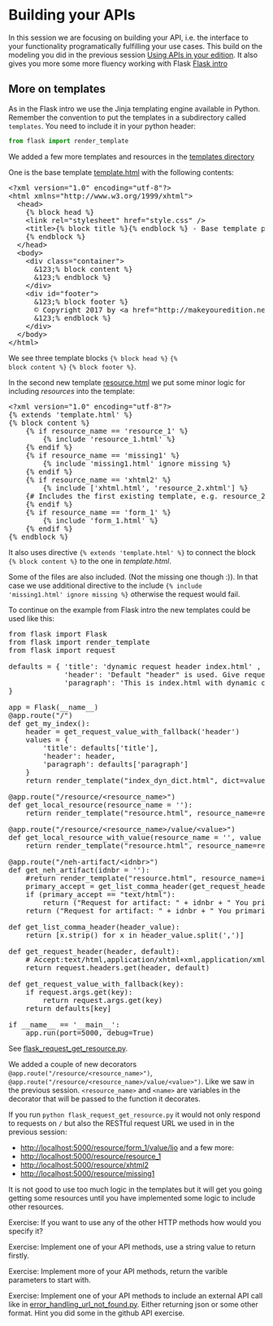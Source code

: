 # Building your APIs
In this session we are focusing on building your API, i.e. the interface to your functionality programatically fulfilling your use cases. This build on the modeling you did in the previous session [Using APIs in your edition](using_apis_edition.md). It also gives you more some more fluency working with Flask [Flask intro](flask_micro_framework.md)


## More on templates
As in the Flask intro we use the Jinja templating engine available in Python. Remember the convention to put the templates in a subdirectory called `templates`.
You need to include it in your python header:

```python
from flask import render_template
```

We added a few more templates and resources in the [templates directory](templates/)

One is the base template [template.html](templates/template.html) with the following contents:

<pre class="xml">
&lt;?xml version="1.0" encoding="utf-8"?&gt;
&lt;html xmlns="http://www.w3.org/1999/xhtml"&gt;
  &lt;head&gt;
    &#123;% block head %&#125;
    &lt;link rel="stylesheet" href="style.css" /&gt;
    &lt;title&gt;&#123;% block title %&#125;&#123;% endblock %&#125; - Base template page&lt;/title&gt;
    &#123;% endblock %&#125;
  &lt;/head&gt;
  &lt;body&gt;
    &lt;div class="container"&gt;
      &123;% block content %&#125;
      &123;% endblock %&#125;
    &lt;/div&gt;
    &lt;div id="footer"&gt;
      &123;% block footer %&#125;
      &copy; Copyright 2017 by &lt;a href="http://makeyouredition.net/"&gt;Make your edition&lt;/a&gt;.
      &123;% endblock %&#125;
    &lt;/div&gt;
  &lt;/body&gt;
&lt;/html&gt;
</pre>


We see three template blocks <code>&#123;% block head %&#125;</code> <code>&#123;% block content %&#125;</code> <code>&#123;% block footer %&#125;</code>.

In the second new template [resource.html](templates/resource.html) we put some minor logic for including _resources_ into the template: 

<pre class="xml">
&lt;?xml version="1.0" encoding="utf-8"?&gt;
&#123;% extends 'template.html' %&#125;
&#123;% block content %&#125;
    &#123;% if resource_name == 'resource_1' %&#125;
        &#123;% include 'resource_1.html' %&#125;
    &#123;% endif %&#125;
    &#123;% if resource_name == 'missing1' %&#125;
        &#123;% include 'missing1.html' ignore missing %&#125;
    &#123;% endif %&#125;
    &#123;% if resource_name == 'xhtml2' %&#125;
        &#123;% include ['xhtml.html', 'resource_2.xhtml'] %&#125;
	&#123;# Includes the first existing template, e.g. resource_2.xhtml #&#125;
    &#123;% endif %&#125;
    &#123;% if resource_name == 'form_1' %&#125;
        &#123;% include 'form_1.html' %&#125;
    &#123;% endif %&#125;
&#123;% endblock %&#125;
</pre>

It also uses directive <code>&#123;% extends 'template.html' %&#125;</code> to connect the block <code>&#123;% block content %&#125;</code> to the one in _template.html_.

Some of the files are also included. (Not the missing one though :)). In that case we use additional directive to the include <code>&#123;% include 'missing1.html' ignore missing %&#125;</code> otherwise the request would fail.

To continue on the example from Flask intro the new templates could be used like this:

<pre class="python">
from flask import Flask
from flask import render_template
from flask import request

defaults = &#123; 'title': 'dynamic request header index.html' ,
             'header': 'Default "header" is used. Give request parameter header with a value to change it.',
             'paragraph': 'This is index.html with dynamic contents in response to a request for / (ROOT) in flask_request.py'
&#125;

app = Flask(__name__)
@app.route("/")
def get_my_index():
    header = get_request_value_with_fallback('header')
    values = &#123;
        'title': defaults['title'],
        'header': header,
        'paragraph': defaults['paragraph'] 
    &#125;
    return render_template("index_dyn_dict.html", dict=values)

@app.route("/resource/&lt;resource_name&gt;")
def get_local_resource(resource_name = ''):
    return render_template("resource.html", resource_name=resource_name)

@app.route("/resource/&lt;resource_name&gt;/value/&lt;value&gt;")
def get_local_resource_with_value(resource_name = '', value = ''):
    return render_template("resource.html", resource_name=resource_name, value=value)

@app.route("/neh-artifact/&lt;idnbr&gt;")
def get_neh_artifact(idnbr = ''):
    #return render_template("resource.html", resource_name=idnbr)
    primary_accept = get_list_comma_header(get_request_header('Accept', ''))[0]
    if (primary_accept == "text/html"):
        return ("Request for artifact: " + idnbr + " You primarily want: " + primary_accept + " " + " but not available yet.", 404)
    return ("Request for artifact: " + idnbr + " You primarily want: " + primary_accept) 

def get_list_comma_header(header_value):
    return [x.strip() for x in header_value.split(',')]

def get_request_header(header, default):
    # Accept:text/html,application/xhtml+xml,application/xml;q=0.9,*/*;q=0.8
    return request.headers.get(header, default)

def get_request_value_with_fallback(key):
    if request.args.get(key):
        return request.args.get(key)
    return defaults[key]

if __name__ == '__main__':
    app.run(port=5000, debug=True)
</pre>

See [flask_request_get_resource.py](flask_request_get_resource.py).

We added a couple of new decorators `@app.route("/resource/<resource_name>")`, `@app.route("/resource/<resource_name>/value/<value>")`. Like we saw in the previous session. `<resource_name>` and `<name>` are variables in the decorator that will be passed to the function it decorates.

If you run `python flask_request_get_resource.py` it would not only respond to requests on `/` but also the RESTful request URL we used in in the previous session:

* <http://localhost:5000/resource/form_1/value/ljo>
and a few more: 
* <http://localhost:5000/resource/resource_1>
* <http://localhost:5000/resource/xhtml2>
* <http://localhost:5000/resource/missing1>

It is not good to use too much logic in the templates but it will get you going getting some resources until you have implemented some logic to include other resources.

Exercise: If you want to use any of the other HTTP methods how would you specify it?

Exercise: Implement one of your API methods, use a string value to return firstly.

Exercise: Implement more of your API methods, return the varible parameters to start with.

 
Exercise: Implement one of your API methods to include an external API call like in [error_handling_url_not_found.py](error_handling_url_not_found.py). Either returning json or some other format. Hint you did some in the github API exercise.
